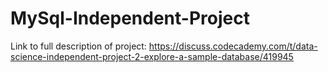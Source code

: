 # MySql-Independent-Project

Link to full description of project:
https://discuss.codecademy.com/t/data-science-independent-project-2-explore-a-sample-database/419945
